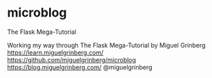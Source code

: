# microblog
The Flask Mega-Tutorial

Working my way through The Flask Mega-Tutorial by Miguel Grinberg
https://learn.miguelgrinberg.com/
https://github.com/miguelgrinberg/microblog
https://blog.miguelgrinberg.com/
@miguelgrinberg
